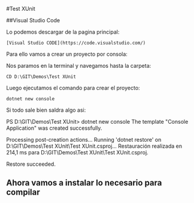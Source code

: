 #Test XUnit

##Visual Studio Code

Lo podemos descargar de la pagina principal:

```
[Visual Studio CODE](https://code.visualstudio.com/)
```

Para ello vamos a crear un proyecto por consola:

Nos paramos en la terminal y navegamos hasta la carpeta: 

```
CD D:\GIT\Demos\Test XUnit
```

Luego ejecutamos el comando para crear el proyecto: 

```
dotnet new console
```

Si todo sale bien saldra algo asi:

PS D:\GIT\Demos\Test XUnit> dotnet new console
The template "Console Application" was created successfully.

Processing post-creation actions...
Running 'dotnet restore' on D:\GIT\Demos\Test XUnit\Test XUnit.csproj...
  Restauración realizada en 214,1 ms para D:\GIT\Demos\Test XUnit\Test XUnit.csproj.

Restore succeeded.

## Ahora vamos a instalar lo necesario para compilar